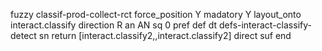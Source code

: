 fuzzy classif-prod-collect-rct
   force_position Y
   madatory Y
   layout_onto interact.classify
   direction R
   an AN
   sq 0
   pref 
   def 
    dt defs-interact-classify-detect
    sn 
    return [interact.classify2,,interact.classify2]
    direct 
   suf 
end
